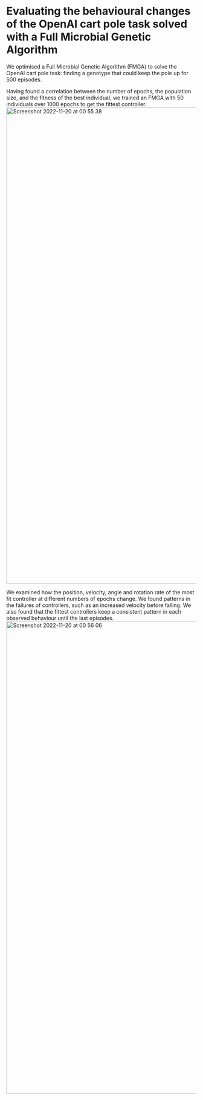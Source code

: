 # Evaluating the behavioural changes of the OpenAI cart pole task solved with a Full Microbial Genetic Algorithm

We optimised a Full Microbial Genetic Algorithm (FMGA) to solve the OpenAI cart pole task: finding a genotype that could keep the pole up for 500 episodes.

Having found a correlation between the number of epochs, the population size, and the fitness of the best individual, we trained an FMGA with 50 individuals over 1000 epochs to get the fittest controller.
<img width="1257" alt="Screenshot 2022-11-20 at 00 55 38" src="https://user-images.githubusercontent.com/56508673/202877667-cc4f37f7-a228-43c2-ac04-738f28490a81.png">

We examined how the position, velocity, angle and rotation rate of the most fit controller at different numbers of epochs change. We found patterns in the failures of controllers, such as an increased velocity before falling. We also found that the fittest controllers keep a consistent pattern in each observed behaviour until the last episodes.
<img width="1247" alt="Screenshot 2022-11-20 at 00 56 06" src="https://user-images.githubusercontent.com/56508673/202877673-0ad2df1e-ff43-4ed7-8578-4e27412613c3.png">
